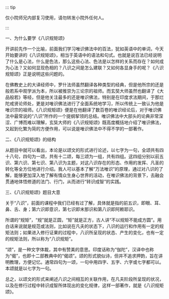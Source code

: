 ::: tip

仅小院师兄内部复习使用，请勿转发小院外任何人。

:::

一、为什么要学《八识规矩颂》

​          开讲前先作一个比喻，前面我们学习唯识佛法中的百法，犹如英语中的单词，今天开始要讲的《八识规矩颂》，相当于英语中的语法和句式。也就是说百法已经说明了什么是心法，什么是色法，那么这些心法、色法是以怎样的关系而存在？如何成为心法？又如何显现色相的？八识之间是怎么建联？又如何各显身手的呢？《八识规矩颂》正是说明这些问题的。

​         在佛教史上的大译经师中，罗什法师虽然翻译各种类型的经典，但是他所宗的还是般若系中观学派为本，所以被推崇为三论宗的祖师。而玄奘大师虽然也翻译了《大品般若》等经，但是他关注最多的还是唯识佛法，特别是在印度求法期间，于那烂陀戒贤论师处，更是对唯识佛法进行了全面系统地学习，所以传统上一致认为他是唯识宗的祖师。《八识规矩颂》便是在他翻译了数百卷的唯识经论后，对于唯识佛法中最常说的“八识”所作的一个提纲挈领的总结。唯识佛法中大部头的论典非常深涩、广博而难以理解，玄奘大师的《八识规矩颂》既高度概括地介绍了唯识佛法，又起到化繁为简的方便作用，可以说是唯识佛法中不得不学的一部著作。

 二、《八识规矩颂》的结构

​          从题目中就可以看出，本论是以颂文的形式进行论述，以七字为一句，全颂共有四十八句，四句为一颂，共有十二颂，每三颂为一组，共有四组。这四组分别以前五识、第六识、第七识、第八识为主题，对这八识存在的形态、作用的发挥、凡圣的转化等全方位地进行介绍。我人可以基本了解“万法唯识”的原理，通过对八识的了解，能够更加深入地了解有情众生身心世界的活动，在唯识佛法的背景下，去融会贯通地体悟修道的法门、行门，从而进行“转识成智”的实践。 

三、《八识规矩颂》题目大意

​          关于“八识”，前面的课程中我们已经有过了解，具体就是指的前五识，即眼、耳、鼻、舌、身；第六识即意识，第七识即末那识和第八识即阿赖耶识。

​         所谓的“规矩”，“规”就是正圆，“矩”就是正方，古人讲“不以规矩不能成方圆”。用白话来说就是规范或法则，比如说在凡夫的状态下，八识的运行和作用有一定的规矩法则；如果进入修行证果的过程中，八识所呈现的状态、产生的变化，也有一定的规矩法则，所以称为“八识规矩”。

​         “颂”，是一种文字体裁，其中有赞美的意思。印度话称为“伽陀”，汉译中也称为“偈”，也即十二部教典中的“偈颂”。颂的形式貌似诗，但并不追求押韵，旨在讲明教理，方便记忆。通常四句为一颂，一句中用四字、五字、六字或七字都可以。本颂就是以七字为一句。

​         总之，以颂文的形式来阐述八识之间相互的关联作用，在凡夫阶段所呈现的状况，以及在修行过程中转识成智所体现出的变化规律，这样一部著作，就是《八识规矩颂》。